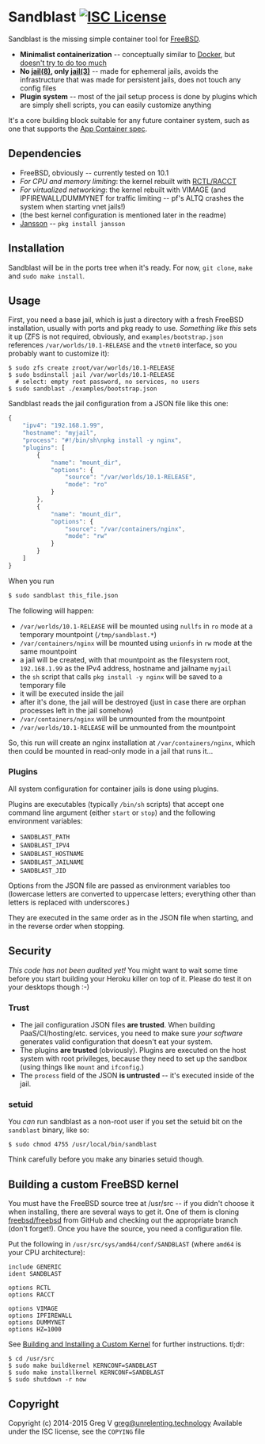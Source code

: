 # Sandblast [![ISC License](https://img.shields.io/badge/license-ISC-red.svg?style=flat)](https://tldrlegal.com/license/-isc-license)

Sandblast is the missing simple container tool for [FreeBSD].

- **Minimalist containerization** -- conceptually similar to [Docker], but [doesn't try to do too much](http://suckless.org/philosophy)
- **No [jail(8)], only [jail(3)]** -- made for ephemeral jails, avoids the infrastructure that was made for persistent jails, does not touch any config files
- **Plugin system** -- most of the jail setup process is done by plugins which are simply shell scripts, you can easily customize anything

It's a core building block suitable for any future container system, such as one that supports the [App Container spec].

[FreeBSD]: https://www.FreeBSD.org
[Docker]: http://docker.io
[jail(3)]: https://www.FreeBSD.org/cgi/man.cgi?query=jail&apropos=0&sektion=3}&arch=default&format=html
[jail(8)]: https://www.FreeBSD.org/cgi/man.cgi?query=jail&apropos=0&sektion=8&arch=default&format=html
[App Container spec]: https://github.com/appc/spec/blob/master/SPEC.md

## Dependencies

- FreeBSD, obviously -- currently tested on 10.1
- *For CPU and memory limiting*: the kernel rebuilt with [RCTL/RACCT](https://wiki.freebsd.org/Hierarchical_Resource_Limits)
- *For virtualized networking*: the kernel rebuilt with VIMAGE (and IPFIREWALL/DUMMYNET for traffic limiting -- pf's ALTQ crashes the system when starting vnet jails!)
- (the best kernel configuration is mentioned later in the readme)
- [Jansson](http://www.digip.org/jansson/) -- `pkg install jansson`

## Installation

Sandblast will be in the ports tree when it's ready.
For now, `git clone`, `make` and `sudo make install`.

## Usage

First, you need a base jail, which is just a directory with a fresh FreeBSD installation, usually with ports and pkg ready to use.
*Something like this* sets it up (ZFS is not required, obviously, and `examples/bootstrap.json` references `/var/worlds/10.1-RELEASE` and the `vtnet0` interface, so you probably want to customize it):

```shell
$ sudo zfs create zroot/var/worlds/10.1-RELEASE
$ sudo bsdinstall jail /var/worlds/10.1-RELEASE
  # select: empty root password, no services, no users
$ sudo sandblast ./examples/bootstrap.json
```

Sandblast reads the jail configuration from a JSON file like this one:

```javascript
{
	"ipv4": "192.168.1.99",
	"hostname": "myjail",
	"process": "#!/bin/sh\npkg install -y nginx",
	"plugins": [
		{
			"name": "mount_dir",
			"options": {
				"source": "/var/worlds/10.1-RELEASE",
				"mode": "ro"
			}
		},
		{
			"name": "mount_dir",
			"options": {
				"source": "/var/containers/nginx",
				"mode": "rw"
			}
		}
	]
}
```

When you run

```bash
$ sudo sandblast this_file.json
```

The following will happen:

- `/var/worlds/10.1-RELEASE` will be mounted using `nullfs` in `ro` mode at a temporary mountpoint (`/tmp/sandblast.*`)
- `/var/containers/nginx` will be mounted using `unionfs` in `rw` mode at the same mountpoint
- a jail will be created, with that mountpoint as the filesystem root, `192.168.1.99` as the IPv4 address, hostname and jailname `myjail`
- the `sh` script that calls `pkg install -y nginx` will be saved to a temporary file
- it will be executed inside the jail
- after it's done, the jail will be destroyed (just in case there are orphan processes left in the jail somehow)
- `/var/containers/nginx` will be unmounted from the mountpoint
- `/var/worlds/10.1-RELEASE` will be unmounted from the mountpoint

So, this run will create an nginx installation at `/var/containers/nginx`, which then could be mounted in read-only mode in a jail that runs it...

### Plugins

All system configuration for container jails is done using plugins.

Plugins are executables (typically `/bin/sh` scripts) that accept one command line argument (either `start` or `stop`) and the following environment variables:

- `SANDBLAST_PATH`
- `SANDBLAST_IPV4`
- `SANDBLAST_HOSTNAME`
- `SANDBLAST_JAILNAME`
- `SANDBLAST_JID`

Options from the JSON file are passed as environment variables too (lowercase letters are converted to uppercase letters; everything other than letters is replaced with underscores.)

They are executed in the same order as in the JSON file when starting, and in the reverse order when stopping.

## Security

*This code has not been audited yet!*
You might want to wait some time before you start building your Heroku killer on top of it.
Please do test it on your desktops though :-)

### Trust

- The jail configuration JSON files **are trusted**.
  When building PaaS/CI/hosting/etc. services, you need to make sure *your software* generates valid configuration that doesn't eat your system.
- The plugins **are trusted** (obviously).
  Plugins are executed on the host system with root privileges, because they need to set up the sandbox (using things like `mount` and `ifconfig`.)
- The `process` field of the JSON **is untrusted** -- it's executed inside of the jail.

### setuid

You *can* run sandblast as a non-root user if you set the setuid bit on the `sandblast` binary, like so:

```shell
$ sudo chmod 4755 /usr/local/bin/sandblast
```

Think carefully before you make any binaries setuid though.

## Building a custom FreeBSD kernel

You must have the FreeBSD source tree at /usr/src -- if you didn't choose it when installing, there are several ways to get it.
One of them is cloning [freebsd/freebsd](https://github.com/freebsd/freebsd) from GitHub and checking out the appropriate branch (don't forget!).
Once you have the source, you need a configuration file.

Put the following in `/usr/src/sys/amd64/conf/SANDBLAST` (where `amd64` is your CPU architecture):

```
include GENERIC
ident SANDBLAST

options RCTL
options RACCT

options VIMAGE
options IPFIREWALL
options DUMMYNET
options HZ=1000
```

See [Building and Installing a Custom Kernel](https://www.freebsd.org/doc/en_US.ISO8859-1/books/handbook/kernelconfig-building.html) for further instructions.
tl;dr:

```shell
$ cd /usr/src
$ sudo make buildkernel KERNCONF=SANDBLAST
$ sudo make installkernel KERNCONF=SANDBLAST
$ sudo shutdown -r now
```

## Copyright

Copyright (c) 2014-2015 Greg V <greg@unrelenting.technology> 
Available under the ISC license, see the `COPYING` file
